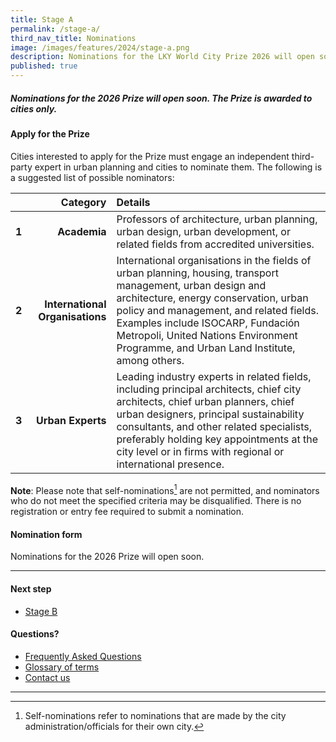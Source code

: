 ```yaml
---
title: Stage A
permalink: /stage-a/
third_nav_title: Nominations
image: /images/features/2024/stage-a.png
description: Nominations for the LKY World City Prize 2026 will open soon!
published: true
---
```


##### Nominations for the 2026 Prize will open soon. The Prize is awarded to cities only.

#### **Apply for the Prize**

Cities interested to apply for the Prize must engage an independent third-party expert in urban planning and cities to nominate them. The following is a suggested list of possible nominators:

| | Category | Details |
|:---:|---:|:---|
| **1** | **Academia** | Professors of architecture, urban planning, urban design, urban development, or related fields from accredited universities.  |
| **2** | **International Organisations** | International organisations in the fields of urban planning, housing, transport management, urban design and architecture, energy conservation, urban policy and management, and related fields. Examples include ISOCARP, Fundación Metropoli, United Nations Environment Programme, and Urban Land Institute, among others. |
| **3** | **Urban Experts** | Leading industry experts in related fields, including principal architects, chief city architects, chief urban planners, chief urban designers, principal sustainability consultants, and other related specialists, preferably holding key appointments at the city level or in firms with regional or international presence. |

**Note**: Please note that self-nominations[^1] are not permitted, and nominators who do not meet the specified criteria may be disqualified. There is no registration or entry fee required to submit a nomination.

#### **Nomination form**

Nominations for the 2026 Prize will open soon. 

---

#### **Next step**

- [Stage B](/stage-b/)

#### **Questions?**

- [Frequently Asked Questions](/faq/) 
- [Glossary of terms](/glossary/)
- [Contact us](/feedback/)

---

[^1]: Self-nominations refer to nominations that are made by the city administration/officials for their own city.

